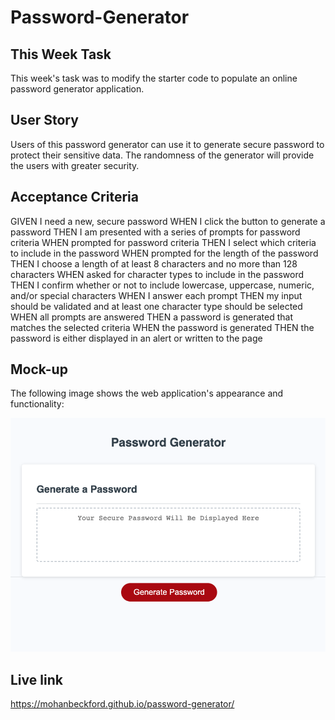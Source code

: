 # Password-Generator

## This Week Task

This week's task was to modify the starter code to populate an online password generator application. 

## User Story
Users of this password generator can use it to generate secure password to protect their sensitive data. The randomness of the generator will provide the users with greater security.

## Acceptance Criteria
GIVEN I need a new, secure password
WHEN I click the button to generate a password
THEN I am presented with a series of prompts for password criteria
WHEN prompted for password criteria
THEN I select which criteria to include in the password
WHEN prompted for the length of the password
THEN I choose a length of at least 8 characters and no more than 128 characters
WHEN asked for character types to include in the password
THEN I confirm whether or not to include lowercase, uppercase, numeric, and/or special characters
WHEN I answer each prompt
THEN my input should be validated and at least one character type should be selected
WHEN all prompts are answered
THEN a password is generated that matches the selected criteria
WHEN the password is generated
THEN the password is either displayed in an alert or written to the page

## Mock-up

The following image shows the web application's appearance and functionality:

![The Password Generator application displays a red button to "Generate Password".](./Assets/Screenshot_of_application.png)

## Live link
https://mohanbeckford.github.io/password-generator/
